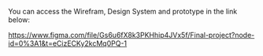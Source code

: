 You can access the Wirefram, Design System and prototype in the link below: 


https://www.figma.com/file/Gs6u6fX8k3PKHhip4JVx5f/Final-project?node-id=0%3A1&t=eCizECKy2kcMq0PQ-1
